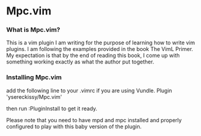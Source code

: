 # Mpc.vim

### What is Mpc.vim?
This is a vim plugin I am writing for the purpose of learning how to write vim plugins. I am following the examples
provided in the book The VimL Primer. My expectation is that by the end of reading this book, I come up with something
working exactly as what the author put together. 

### Installing Mpc.vim
add the following line to your .vimrc if you are using Vundle.
Plugin 'ysereckissy/Mpc.vim'

then run :PluginInstall to get it ready. 

Please note that you need to have mpd and mpc installed and properly configured to play with this baby version of the
plugin.

